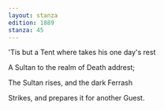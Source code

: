 ```yaml
---
layout: stanza
edition: 1889
stanza: 45
---
```


'Tis but a Tent where takes his one day's rest

A Sultan to the realm of Death addrest;

The Sultan rises, and the dark Ferrash

Strikes, and prepares it for another Guest.